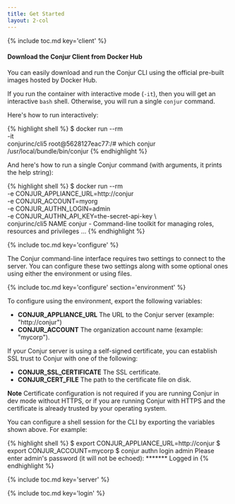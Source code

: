 ```yaml
---
title: Get Started
layout: 2-col
---
```


{% include toc.md key='client' %}
#### Download the Conjur Client from Docker Hub

You can easily download and run the Conjur CLI using the official pre-built images hosted by Docker Hub. 

If you run the container with interactive mode (`-it`), then you will get an interactive `bash` shell. Otherwise, you will run a single `conjur` command.

Here's how to run interactively:

{% highlight shell %}
$ docker run --rm \
    -it \
    conjurinc/cli5
root@5628127eac77:/# which conjur
/usr/local/bundle/bin/conjur
{% endhighlight %}

And here's how to run a single Conjur command (with arguments, it prints the help string):

{% highlight shell %}
$ docker run --rm \
    -e CONJUR_APPLIANCE_URL=http://conjur \
    -e CONJUR_ACCOUNT=myorg \
    -e CONJUR_AUTHN_LOGIN=admin \
    -e CONJUR_AUTHN_API_KEY=the-secret-api-key \   
    conjurinc/cli5
NAME
    conjur - Command-line toolkit for managing roles, resources and privileges
...
{% endhighlight %}

{% include toc.md key='configure' %}

The Conjur command-line interface requires two settings to connect to the server. You can configure these two settings along with some optional ones using either the environment or using files.

{% include toc.md key='configure' section='environment' %}

To configure using the environment, export the following variables:

* **CONJUR_APPLIANCE_URL** The URL to the Conjur server (example: "http://conjur")
* **CONJUR_ACCOUNT** The organization account name (example: "mycorp").

If your Conjur server is using a self-signed certificate, you can establish SSL trust to Conjur with one of the following:

* **CONJUR_SSL_CERTIFICATE** The SSL certificate.
* **CONJUR_CERT_FILE** The path to the certificate file on disk.

<div class="note">
<strong>Note</strong> Certificate configuration is not required if you are running Conjur in dev mode without HTTPS, or if you are running Conjur with HTTPS and the certificate is already trusted by your operating system.
</div>
<p/>

You can configure a shell session for the CLI by exporting the variables shown above. For example:

{% highlight shell %}
$ export CONJUR_APPLIANCE_URL=http://conjur
$ export CONJUR_ACCOUNT=mycorp
$ conjur authn login admin
Please enter admin's password (it will not be echoed): *******
Logged in
{% endhighlight %}


{% include toc.md key='server' %}

{% include toc.md key='login' %}